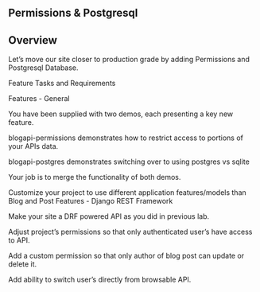 ## Permissions & Postgresql

## Overview

Let’s move our site closer to production grade by adding Permissions and Postgresql Database.


Feature Tasks and Requirements

Features - General

You have been supplied with two demos, each presenting a key new feature.

blogapi-permissions demonstrates how to restrict access to portions of your APIs data.

blogapi-postgres demonstrates switching over to using postgres vs sqlite

Your job is to merge the functionality of both demos.

Customize your project to use different application features/models than Blog and Post
Features - Django REST Framework

Make your site a DRF powered API as you did in previous lab.

Adjust project’s permissions so that only authenticated user’s have access to API.

Add a custom permission so that only author of blog post can update or delete it.

Add ability to switch user’s directly from browsable API.